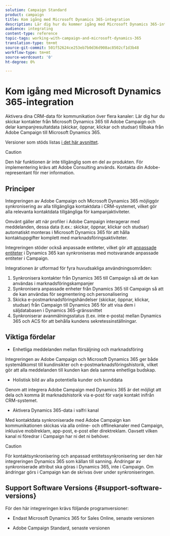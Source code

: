 ```yaml
---
solution: Campaign Standard
product: campaign
title: Kom igång med Microsoft Dynamics 365-integration
description: Lär dig hur du kommer igång med Microsoft Dynamics 365-integrering
audience: integrating
content-type: reference
topic-tags: working-with-campaign-and-microsoft-dynamics-365
translation-type: tm+mt
source-git-commit: 501f52624ce253eb7b0d36d908ac8502cf1d3b48
workflow-type: tm+mt
source-wordcount: '0'
ht-degree: 0%

---
```



# Kom igång med Microsoft Dynamics 365-integration

Aktivera dina CRM-data för kommunikation över flera kanaler: Lär dig hur du skickar kontakter från Microsoft Dynamics 365 till Adobe Campaign och delar kampanjresultatdata (skickar, öppnar, klickar och studsar) tillbaka från Adobe Campaign till Microsoft Dynamics 365.

Versioner som stöds listas [i det här avsnittet](#support-software-versions).

>[!CAUTION]
>
>Den här funktionen är inte tillgänglig som en del av produkten. För implementering krävs att Adobe Consulting används. Kontakta din Adobe-representant för mer information.

## Principer

Integreringen av Adobe Campaign och Microsoft Dynamics 365 möjliggör synkronisering av alla tillgängliga kontaktdata i CRM-systemet, vilket gör alla relevanta kontaktdata tillgängliga för kampanjaktiviteter.

Omvänt gäller att när profiler i Adobe Campaign interagerar med meddelanden, dessa data (t.ex.: skickar, öppnar, klickar och studsar) automatiskt monteras i Microsoft Dynamics 365 för att hålla kontaktuppgifter komplett med marknadsföringsaktiviteter.

Integreringen stöder också anpassade entiteter, vilket gör att [anpassade entiteter](../../integrating/using/map-campaign-custom-resources-and-dynamics-365-custom-entities.md) i Dynamics 365 kan synkroniseras med motsvarande anpassade entiteter i Campaign.

Integrationen är utformad för fyra huvudsakliga användningsområden:

1. Synkronisera kontakter från Dynamics 365 till Campaign så att de kan användas i marknadsföringskampanjer
1. Synkronisera anpassade enheter från Dynamics 365 till Campaign så att de kan användas för segmentering och personalisering
1. Skicka e-postmarknadsföringshändelser (skickar, öppnar, klickar, studsar) från Campaign till Dynamics 365 för att visa dem i säljdatabasen i Dynamics 365-gränssnittet
1. Synkroniserar avanmälningsstatus (t.ex. inte e-posta) mellan Dynamics 365 och ACS för att behålla kundens sekretessinställningar.

## Viktiga fördelar

* Enhetliga meddelanden mellan försäljning och marknadsföring

Integreringen av Adobe Campaign och Microsoft Dynamics 365 ger både systemåtkomst till kundinsikter och e-postmarknadsföringshistorik, vilket gör att alla meddelanden till kunden kan dela samma enhetliga budskap.

* Holistisk bild av alla potentiella kunder och kunddata

Genom att integrera Adobe Campaign med Dynamics 365 är det möjligt att dela och komma åt marknadshistorik via e-post för varje kontakt inifrån CRM-systemet.

* Aktivera Dynamics 365-data i valfri kanal

Med kontaktdata synkroniserade med Adobe Campaign kan kommunikationen skickas via alla online- och offlinekanaler med Campaign, inklusive mobilreklam, app-post, e-post eller direktreklam. Oavsett vilken kanal ni föredrar i Campaign har ni det ni behöver.

>[!CAUTION]
>
>För kontaktsynkronisering och anpassad entitetssynkronisering ser den här integreringen Dynamics 365 som källan till sanning.  Ändringar av synkroniserade attribut ska göras i Dynamics 365, inte i Campaign.  Om ändringar görs i Campaign kan de skrivas över under synkroniseringen.

## Support Software Versions {#support-software-versions}

För den här integreringen krävs följande programversioner:

* Endast Microsoft Dynamics 365 for Sales Online, senaste versionen

* Adobe Campaign Standard, senaste versionen
